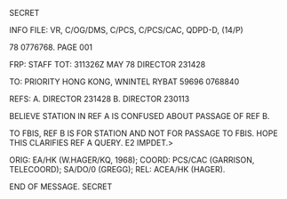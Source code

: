 SECRET

INFO FILE: VR, C/OG/DMS, C/PCS, C/PCS/CAC, QDPD-D, (14/P)

78 0776768. PAGE 001

FRP: STAFF TOT: 311326Z MAY 78 DIRECTOR 231428

TO: PRIORITY HONG KONG, WNINTEL RYBAT 59696 0768840

REFS: A. DIRECTOR 231428
B. DIRECTOR 230113

BELIEVE STATION IN REF A IS CONFUSED ABOUT PASSAGE OF REF B.

TO FBIS, REF B IS FOR STATION AND NOT FOR PASSAGE TO FBIS. HOPE THIS CLARIFIES REF A QUERY. E2 IMPDET.>

ORIG: EA/HK (W.HAGER/KQ, 1968); COORD: PCS/CAC (GARRISON, TELECOORD); SA/DO/0 (GREGG); REL: ACEA/HK (HAGER).

END OF MESSAGE. SECRET

